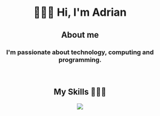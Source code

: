 <h1 align ="center">🙋🏻‍♂️ Hi, I'm Adrian </h1>

<h2 align="center">About me</h2>
<h3 align ="center"> I'm passionate about technology, computing and programming.</h3> 
<br>

<h2 align ="center"> My Skills 👨🏻‍💻 </h2>  

<p align="center">
  <a href="https://skillicons.dev">
    <img src="https://skillicons.dev/icons?i=html,css,sass,bootstrap,js,react,rollupjs,mysql,php,sqlite,figma,git,vscode" />
  </a>
</p>

<!---
AdrianLeonhardt/AdrianLeonhardt is a ✨ special ✨ repository because its `README.md` (this file) appears on your GitHub profile.
You can click the Preview link to take a look at your changes.
--->
